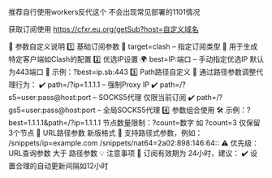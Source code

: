 推荐自行使用workers反代这个 不会出现常见部署的1101情况

获取订阅使用 https://cfxr.eu.org/getSub?host=自定义域名

🔧 参数自定义说明
 1️⃣ 基础订阅参数
🔹 target=clash – 指定订阅类型
📌 用于生成特定客户端如Clash的配置
2️⃣ 优选IP设置
🌍 best=IP:端口 – 手动指定优选IP 默认为443端口
📂 示例：?best=ip.sb:443
3️⃣ Path路径自定义
🔧 通过路径参数调整代理行为：
✔️ path=/?ip=1.1.1.1 – 强制Proxy IP
✔️ path=/?s5=user:pass@host:port – SOCKS5代理 仅限当前订阅
✔️ path=/?gs5=user:pass@host:port – 全局SOCKS5代理
4️⃣ 参数组合使用
🛠 示例：?best=1.1.1.1&path=/?ip=1.1.1.1
节点数量限制：?count=数字 如 ?count=3 仅保留3个节点
📂 URL路径参数 新版格式
📌 支持路径式参数，例如：
/snippets/ip=example.com
 /snippets/nat64=2a02:898:146:64::
⚠️ 优先级：URL查询参数 大于 路径参数
💡 注意事项
🔄 订阅有效期为 24小时，建议：
✔️ 设置合理的自动更新间隔如12小时

